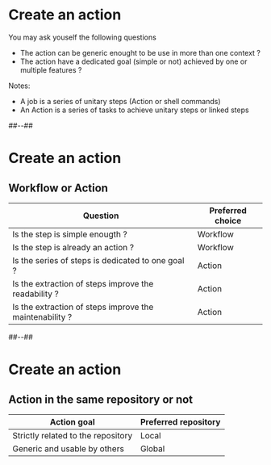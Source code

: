 <!-- .slide: -->

# Create an action

You may ask youself the following questions

- The action can be generic enought to be use in more than one context ?
- The action have a dedicated goal (simple or not) achieved by one or multiple features ?

Notes:

- A job is a series of unitary steps (Action or shell commands)
- An Action is a series of tasks to achieve unitary steps or linked steps

##--##

# Create an action

## Workflow or Action

| Question                                                | Preferred choice |
| ------------------------------------------------------- | ---------------- |
| Is the step is simple enougth ?                         | Workflow         |
| Is the step is already an action ?                      | Workflow         |
| Is the series of steps is dedicated to one goal ?       | Action           |
| Is the extraction of steps improve the readability ?    | Action           |
| Is the extraction of steps improve the maintenability ? | Action           |

##--##

# Create an action

## Action in the same repository or not

| Action goal                        | Preferred repository |
| ---------------------------------- | -------------------- |
| Strictly related to the repository | Local                |
| Generic and usable by others       | Global               |
